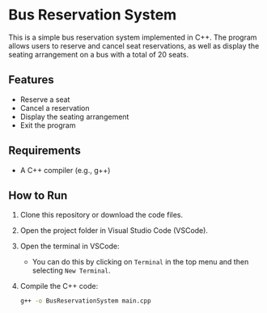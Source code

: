 # Bus Reservation System

This is a simple bus reservation system implemented in C++. The program allows users to reserve and cancel seat reservations, as well as display the seating arrangement on a bus with a total of 20 seats.

## Features

- Reserve a seat
- Cancel a reservation
- Display the seating arrangement
- Exit the program

## Requirements

- A C++ compiler (e.g., g++)

## How to Run

1. Clone this repository or download the code files.

2. Open the project folder in Visual Studio Code (VSCode).

3. Open the terminal in VSCode:
   - You can do this by clicking on `Terminal` in the top menu and then selecting `New Terminal`.

4. Compile the C++ code:
   ```sh
   g++ -o BusReservationSystem main.cpp
